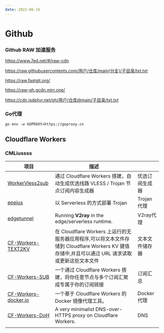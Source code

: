 ```yaml
---
date: 2022-06-16
---
```

# Github

### Github RAW 加速服务

https://www.7ed.net/#/raw-cdn

https://raw.githubusercontents.com/用户/仓库/main(分支)/子目录/txt.txt

https://raw.fastgit.org/

https://raw-gh.gcdn.mirr.one/

https://cdn.jsdelivr.net/gh/用户/仓库@main/子目录/txt.txt

### Go代理

```
go env -w GOPROXY=https://goproxy.cn
```

## Cloudflare Workers

### CMLiussss

| 项目                                                         | 描述                                                         |                |
| ------------------------------------------------------------ | ------------------------------------------------------------ | -------------- |
| [WorkerVless2sub](https://github.com/cmliu/WorkerVless2sub)  | 通过 Cloudflare Workers 搭建，自动生成优选线路 VLESS / Trojan 节点订阅内容生成器 | 优选订阅生成器 |
| [epeius](https://github.com/cmliu/epeius)                    | 以 Serverless 的方式部署 Trojan                              | Trojan代理     |
| [edgetunnel](https://github.com/cmliu/edgetunnel)            | Running **V2ray** in the edge/serverless runtime.            | V2ray代理      |
| [CF-Workers-TEXT2KV](https://github.com/cmliu/CF-Workers-TEXT2KV) | 在 Cloudflare Workers 上运行的无服务器应用程序,可以将文本文件存储到 Cloudflare Workers KV 键值存储中,并且可以通过 URL 请求读取或更新这些文本文件 | 文本文件储存器 |
| [CF-Workers-SUB](https://github.com/cmliu/CF-Workers-SUB)    | 一个通过 Cloudflare Workers 搭建，将你任意节点与多个订阅汇聚成专属于你的订阅链接 | 订阅汇总       |
| [CF-Workers-docker.io](https://github.com/cmliu/CF-Workers-docker.io) | 一个基于 Cloudflare Workers 的 Docker 镜像代理工具。         | Docker代理     |
| [CF-Workers-DoH](https://github.com/cmliu/CF-Workers-DoH)    | A very minimalist DNS-over-HTTPS proxy on Cloudflare Workers. | DNS            |
|                                                              |                                                              |                |
